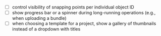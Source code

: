 - [ ] control visibility of snapping points per individual object ID
- [ ] show progress bar or a spinner during long-running operations (e.g., when uploading a bundle)
- [ ] when choosing a template for a project, show a gallery of thumbnails instead of a dropdown with titles